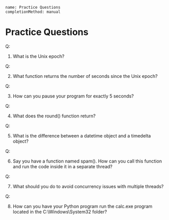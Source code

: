 ```ngMeta
name: Practice Questions
completionMethod: manual
```
# Practice Questions

Q:

1. What is the Unix epoch?

Q:

2. What function returns the number of seconds since the Unix epoch?

Q:

3. How can you pause your program for exactly 5 seconds?

Q:

4. What does the round() function return?

Q:

5. What is the difference between a datetime object and a timedelta object?

Q:

6. Say you have a function named spam(). How can you call this function and run the code inside it in a separate thread?

Q:

7. What should you do to avoid concurrency issues with multiple threads?

Q:

8. How can you have your Python program run the calc.exe program located in the C:\Windows\System32 folder?
